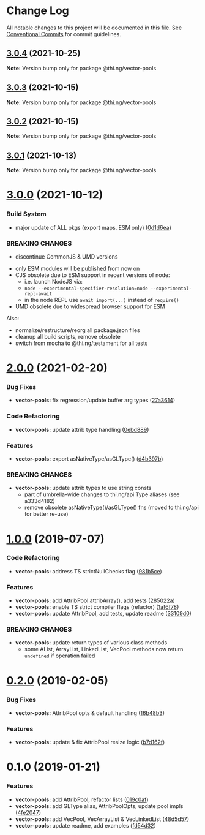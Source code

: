 # Change Log

All notable changes to this project will be documented in this file.
See [Conventional Commits](https://conventionalcommits.org) for commit guidelines.

## [3.0.4](https://github.com/thi-ng/umbrella/compare/@thi.ng/vector-pools@3.0.3...@thi.ng/vector-pools@3.0.4) (2021-10-25)

**Note:** Version bump only for package @thi.ng/vector-pools





## [3.0.3](https://github.com/thi-ng/umbrella/compare/@thi.ng/vector-pools@3.0.2...@thi.ng/vector-pools@3.0.3) (2021-10-15)

**Note:** Version bump only for package @thi.ng/vector-pools





## [3.0.2](https://github.com/thi-ng/umbrella/compare/@thi.ng/vector-pools@3.0.1...@thi.ng/vector-pools@3.0.2) (2021-10-15)

**Note:** Version bump only for package @thi.ng/vector-pools





## [3.0.1](https://github.com/thi-ng/umbrella/compare/@thi.ng/vector-pools@3.0.0...@thi.ng/vector-pools@3.0.1) (2021-10-13)

**Note:** Version bump only for package @thi.ng/vector-pools





# [3.0.0](https://github.com/thi-ng/umbrella/compare/@thi.ng/vector-pools@2.0.25...@thi.ng/vector-pools@3.0.0) (2021-10-12)


### Build System

* major update of ALL pkgs (export maps, ESM only) ([0d1d6ea](https://github.com/thi-ng/umbrella/commit/0d1d6ea9fab2a645d6c5f2bf2591459b939c09b6))


### BREAKING CHANGES

* discontinue CommonJS & UMD versions

- only ESM modules will be published from now on
- CJS obsolete due to ESM support in recent versions of node:
  - i.e. launch NodeJS via:
  - `node --experimental-specifier-resolution=node --experimental-repl-await`
  - in the node REPL use `await import(...)` instead of `require()`
- UMD obsolete due to widespread browser support for ESM

Also:
- normalize/restructure/reorg all package.json files
- cleanup all build scripts, remove obsolete
- switch from mocha to @thi.ng/testament for all tests






#  [2.0.0](https://github.com/thi-ng/umbrella/compare/@thi.ng/vector-pools@1.0.57...@thi.ng/vector-pools@2.0.0) (2021-02-20) 

###  Bug Fixes 

- **vector-pools:** fix regression/update buffer arg types ([27a3614](https://github.com/thi-ng/umbrella/commit/27a36148ace1bd19d346137d80e897c91b67a5c6)) 

###  Code Refactoring 

- **vector-pools:** update attrib type handling ([0ebd889](https://github.com/thi-ng/umbrella/commit/0ebd8893d3651df6c033d40ce59fd7e77a66f790)) 

###  Features 

- **vector-pools:** export asNativeType/asGLType() ([d4b397b](https://github.com/thi-ng/umbrella/commit/d4b397b99f5d6c0daef76c86011b165ecda31b4d)) 

###  BREAKING CHANGES 

- **vector-pools:** update attrib types to use string consts 
    - part of umbrella-wide changes to thi.ng/api Type aliases   (see a333d4182) 
    - remove obsolete asNativeType()/asGLType() fns   (moved to thi.ng/api for better re-use) 

#  [1.0.0](https://github.com/thi-ng/umbrella/compare/@thi.ng/vector-pools@0.2.16...@thi.ng/vector-pools@1.0.0) (2019-07-07) 

###  Code Refactoring 

- **vector-pools:** address TS strictNullChecks flag ([981b5ce](https://github.com/thi-ng/umbrella/commit/981b5ce)) 

###  Features 

- **vector-pools:** add AttribPool.attribArray(), add tests ([285022a](https://github.com/thi-ng/umbrella/commit/285022a)) 
- **vector-pools:** enable TS strict compiler flags (refactor) ([1af6f78](https://github.com/thi-ng/umbrella/commit/1af6f78)) 
- **vector-pools:** update AttribPool, add tests, update readme ([33109d0](https://github.com/thi-ng/umbrella/commit/33109d0)) 

###  BREAKING CHANGES 

- **vector-pools:** update return types of various class methods 
    - some AList, ArrayList, LinkedList, VecPool methods now return   `undefined` if operation failed 

#  [0.2.0](https://github.com/thi-ng/umbrella/compare/@thi.ng/vector-pools@0.1.2...@thi.ng/vector-pools@0.2.0) (2019-02-05) 

###  Bug Fixes 

- **vector-pools:** AttribPool opts & default handling ([16b48b3](https://github.com/thi-ng/umbrella/commit/16b48b3)) 

###  Features 

- **vector-pools:** update & fix AttribPool resize logic ([b7d162f](https://github.com/thi-ng/umbrella/commit/b7d162f)) 

#  0.1.0 (2019-01-21) 

###  Features 

- **vector-pools:** add AttribPool, refactor lists ([019c0af](https://github.com/thi-ng/umbrella/commit/019c0af)) 
- **vector-pools:** add GLType alias, AttribPoolOpts, update pool impls ([4fe2047](https://github.com/thi-ng/umbrella/commit/4fe2047)) 
- **vector-pools:** add VecPool, VecArrayList & VecLinkedList ([48d5d57](https://github.com/thi-ng/umbrella/commit/48d5d57)) 
- **vector-pools:** update readme, add examples ([fd54d32](https://github.com/thi-ng/umbrella/commit/fd54d32))

